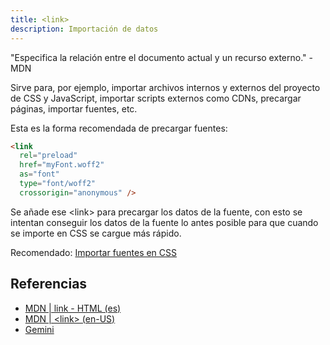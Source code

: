 ```yaml
---
title: <link>
description: Importación de datos
---
```


"Especifica la relación entre el documento actual y un recurso externo." - MDN

Sirve para, por ejemplo, importar archivos internos y externos del proyecto de CSS y JavaScript, importar scripts externos como CDNs, precargar páginas, importar fuentes, etc.

Esta es la forma recomendada de precargar fuentes:

```html
<link
  rel="preload"
  href="myFont.woff2"
  as="font"
  type="font/woff2"
  crossorigin="anonymous" />
```

Se añade ese &lt;link&gt; para precargar los datos de la fuente, con esto se intentan conseguir los datos de la fuente lo antes posible para que cuando se importe en CSS se cargue más rápido.

Recomendado:
[Importar fuentes en CSS](/vanilla/css)

## Referencias
- [MDN | link - HTML (es)](https://developer.mozilla.org/es/docs/Web/HTML/Reference/Elements/link)
- [MDN | &lt;link&gt; (en-US)](https://developer.mozilla.org/en-US/docs/Web/HTML/Reference/Elements/link)
- [Gemini](https://gemini.google.com/)